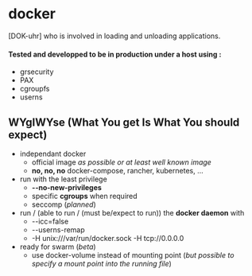 # docker
[DOK-uhr] who is involved in loading and unloading applications.

#### Tested and developped to be in production under a host using :
- grsecurity
- PAX
- cgroupfs
- userns

## WYgIWYse (What You get Is What You should expect)
- independant docker
  - official image *as possible or at least well known image*  
  - **no, no, no** docker-compose, rancher, kubernetes, ...
- run with the least privilege  
  - **--no-new-privileges**  
  - specific **cgroups** when required
  - seccomp (*planned*)  
- run / (able to run / (must be/expect to run)) the **docker daemon** with
    - \--icc=false  
    - \--userns-remap  
    - \-H unix:///var/run/docker.sock -H tcp://0.0.0.0  
- ready for swarm (*beta*)
  - use docker-volume instead of mounting point (*but possible to specify a mount point into the running file*)
